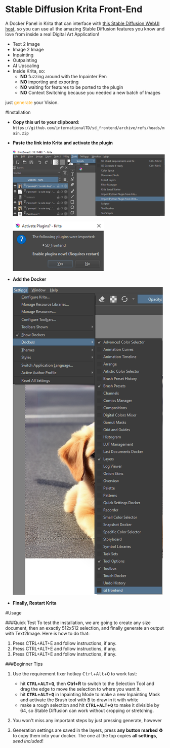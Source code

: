 # Stable Diffusion Krita Front-End

A Docker Panel in Krita that can interface with [this Stable Diffusion WebUI host](https://github.com/AUTOMATIC1111/stable-diffusion-webui), so you can use all the amazing Stable Diffusion features you know and love from inside a real Digital Art Application!
* Text 2 Image
* Image 2 Image
* Inpainting
* Outpainting
* AI Upscaling
* Inside Krita, so:
    * __NO__ fuzzing around with the Inpainter Pen
    * __NO__ importing and exporting
    * __NO__ waiting for features to be ported to the plugin
    * __NO__ Context Switching because you needed a new batch of Images

 just <span style="color:orange">generate</span> your Vision.




#Installation

* __Copy this url to your clipboard:__ `https://github.com/internationalTD/sd_frontend/archive/refs/heads/main.zip`

* __Paste the link into Krita and activate the plugin__

    ![Step 2](docs/step2.png)

    ![Step3](docs/step3.png)

* __Add the Docker__

    ![Step 4](docs/step4.png)

* __Finally, Restart Krita__

#Usage

###Quick Test
To test the installation, we are going to create any size document, then an exactly 512x512 selection, and finally generate an output with Text2Image. Here is how to do that:

1. Press CTRL+ALT+E and follow instructions, if any.
2. Press CTRL+ALT+E and follow instructions, if any.
2. Press CTRL+ALT+E and follow instructions, if any.


###Beginner Tips

1. Use the requirement fixer hotkey <kbd>Ctrl</kbd>+<kbd>Alt</kbd>+<kbd>Q</kbd> to work fast:
    * hit __<kbd>CTRL</kbd>+<kbd>ALT</kbd>+<kbd>Q</kbd>__, then __Ctrl+R__ to switch to the Selection Tool and drag the edge to move the selection to where you want it.
    * hit __<kbd>CTRL</kbd>+<kbd>ALT</kbd>+<kbd>Q</kbd>__ in Inpainting Mode to make a new Inpainting Mask and activate the Brush tool with <kbd>B</kbd> to draw in it with white
    * make a rough selection and hit __<kbd>CTRL</kbd>+<kbd>ALT</kbd>+<kbd>Q</kbd>__ to make it divisible by 64, so Stable Diffusion can work without cropping or stretching.

2. You won't miss any important steps by just pressing generate, however

3. Generation settings are saved in the layers, press __any button marked ♻️__ to copy them into your docker. The one at the top copies __all settings__, _seed included_!
